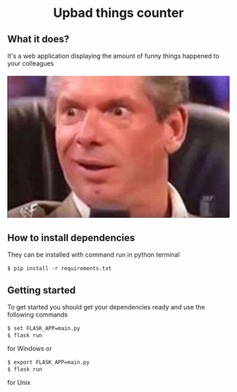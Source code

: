 <h1 align="center">Upbad things counter</h1>

## What it does?
It's a web application displaying the amount of funny things happened to your colleagues


<h4 align="center">
  <img alt="insert here program appearance" src="Example.jpg">
</h4>


## How to install dependencies
They can be installed with command run in python terminal

	$ pip install -r requirements.txt

## Getting started
To get started you should get your dependencies ready and use the following commands

	$ set FLASK_APP=main.py
    $ flask run

<p>for Windows or</p>

	$ export FLASK_APP=main.py
	$ flask run

<p>for Unix</p>

